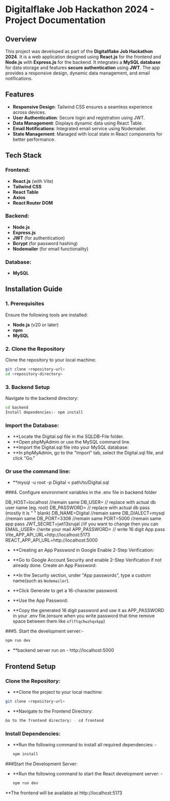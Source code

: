 # Digitalflake Job Hackathon 2024 - Project Documentation

## Overview
This project was developed as part of the **Digitalflake Job Hackathon 2024**. It is a web application designed using **React.js** for the frontend and **Node.js** with **Express.js** for the backend. It integrates a **MySQL database** for data storage and features **secure authentication** using **JWT**. The app provides a responsive design, dynamic data management, and email notifications.

## Features
- **Responsive Design**: Tailwind CSS ensures a seamless experience across devices.
- **User Authentication**: Secure login and registration using JWT.
- **Data Management**: Displays dynamic data using React Table.
- **Email Notifications**: Integrated email service using Nodemailer.
- **State Management**: Managed with local state in React components for better performance.

## Tech Stack
### Frontend:
- **React.js** (with Vite)
- **Tailwind CSS**
- **React Table**
- **Axios**
- **React Router DOM**

### Backend:
- **Node.js**
- **Express.js**
- **JWT** (for authentication)
- **Bcrypt** (for password hashing)
- **Nodemailer** (for email functionality)

### Database:
- **MySQL**

## Installation Guide

### 1. Prerequisites
Ensure the following tools are installed:
- **Node.js** (v20 or later)
- **npm**
- **MySQL**

### 2. Clone the Repository
Clone the repository to your local machine:
```bash
git clone <repository-url>
cd <repository-directory>
```

### 3. Backend Setup
Navigate to the backend directory:
```bash
cd backend
Install dependencies:- npm install
```
### Import the Database:
- **Locate the Digital.sql file in the SQLDB-File folder.
- **Open phpMyAdmin or use the MySQL command line.
- **Import the Digital.sql file into your MySQL database:
- **In phpMyAdmin, go to the "Import" tab, select the Digital.sql file, and click "Go."

### Or use the command line:
- **mysql -u root -p Digital < path/to/Digital.sql

###4. Configure environment variables in the .env file in backend folder

DB_HOST=localhost //remain same
DB_USER=<your-db-username> // replace with actual db user name (eg. root)
DB_PASSWORD=<your-db-password> // replace with actual db pass (mostly it is " " blank)
DB_NAME=Digital     //remain same
DB_DIALECT=mysql   //remain same
DB_PORT=3306  //remain same
PORT=5000  //remain same app pass
JWT_SECRET=jwt13srujal   //if you want to change then you can
EMAIL_USER=<your-email>  //write your mail
APP_PASSWORD=<your-app-email-password> // write 16 digit App pass
Vite_APP_API_URL=http://localhost:5173
REACT_APP_API_URL=http://localhost:5000

- **Creating an App Password in Google
Enable 2-Step Verification:

- **Go to Google Account Security and enable 2-Step Verification if not already done.
Create an App Password:

- **In the Security section, under "App passwords", type a custom name(such as `Nodemailer`).
- **Click Generate to get a 16-character password.
- **Use the App Password:
- **Copy the generated 16 digit password and use it as APP_PASSWORD in your .env file.(ensure when you write password that time remove space between them like `oflftqchwzhqxkpp`)


###5. Start the development server:- 
```bash
npm run dev
```
- **backend server run on - http://localhost:5000



## Frontend Setup
### Clone the Repository:
- **Clone the project to your local machine:
```bash
git clone <repository-url>
```
- **Navigate to the Frontend Directory:
```bash
Go to the frontend directory: - cd frontend
```

### Install Dependencies:
- **Run the following command to install all required dependencies: -
  ```bash
  npm install
  ```

###Start the Development Server:
- **Run the following command to start the React development server: -
  ```bash
  npm run dev
  ```
**The frontend will be available at http://localhost:5173
